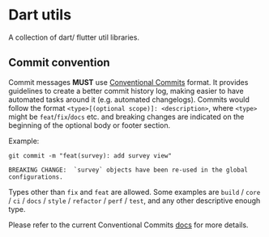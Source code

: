 # Dart utils

 A collection of dart/ flutter util libraries.

## Commit convention

Commit messages __MUST__ use [Conventional Commits](https://www.conventionalcommits.org/en/) format. It provides guidelines to create a better commit history log, making easier to have automated tasks around it (e.g. automated changelogs). Commits would follow the format `<type>[(optional scope)]: <description>`, where `<type>` might be `feat`/`fix`/`docs` etc. and breaking changes are indicated on the beginning of the optional body or footer section. 

Example:
```
git commit -m "feat(survey): add survey view"

BREAKING CHANGE:  `survey` objects have been re-used in the global configurations.
```

Types other than `fix` and `feat` are allowed. Some examples are `build` / `core` / `ci` / `docs` / `style` / `refactor` / `perf` / `test`, and any other descriptive enough type.

Please refer to the current Conventional Commits [docs](https://www.conventionalcommits.org/en/v1.0.0/#specification) for more details.


